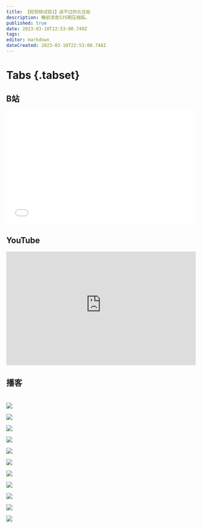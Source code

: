 ```yaml
---
title: 【短视频试验1】逃不过的元旦劫
description: 睡前消息535期压缩版。
published: true
date: 2023-03-10T22:53:00.749Z
tags: 
editor: markdown
dateCreated: 2023-03-10T22:53:00.748Z
---
```


# Tabs {.tabset}
## B站
<div style="position: relative; padding: 30% 45%;">
<iframe style="position: absolute; width: 100%; height: 100%; left: 0; top: 0;" src="//player.bilibili.com/player.html?&bvid=BV1AA41167oN&page=1&as_wide=1&high_quality=1&danmaku=1&autoplay=0" scrolling="no" border="0" frameborder="no" framespacing="0" allowfullscreen="true"></iframe>
</div>

## YouTube
<div style="position: relative; padding: 30% 45%;">
<iframe style="position: absolute; top: 0; left: 0; width: 100%; height: 100%;" src="https://www.youtube-nocookie.com/embed/fR4Bx5Ia9Ns" title="YouTube video player" frameborder="0" allow="accelerometer; autoplay; clipboard-write; encrypted-media; gyroscope; picture-in-picture" allowfullscreen></iframe>
</div>
  
## 播客
<div class="podcast-player"></div>

# 

![](https://img.bedtime.news/2023/03/11/640bb38341b6a.png)

![](https://img.bedtime.news/2023/03/11/640bb37ebeb15.png)

![](https://img.bedtime.news/2023/03/11/640bb37e91518.png)

![](https://img.bedtime.news/2023/03/11/640bb37c9d2f1.png)

![](https://img.bedtime.news/2023/03/11/640bb3796fe11.png)

![](https://img.bedtime.news/2023/03/11/640bb37cc63f4.png)

![](https://img.bedtime.news/2023/03/11/640bb38168171.png)

![](https://img.bedtime.news/2023/03/11/640bb382c6c66.png)

![](https://img.bedtime.news/2023/03/11/640bb3818a0e9.png)

![](https://img.bedtime.news/2023/03/11/640bb381ce1ed.png)

![](https://img.bedtime.news/2023/03/11/640bb380b5a7d.png)
